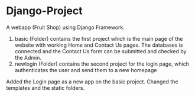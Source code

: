 # Django-Project
A webapp (Fruit Shop) using Django Framework. 
1. basic (Folder) contains the first project which is the main page of the website with working Home and Contact Us pages. 
The databases is connected and the Contact Us form can be submitted and checked by the Admin.
2. newlogin (Folder) contains the second project for the login page, which authenticates the user and send them to a new homepage 


Added the Login page as a new app on the basic project. Changed the templates and the static folders.

